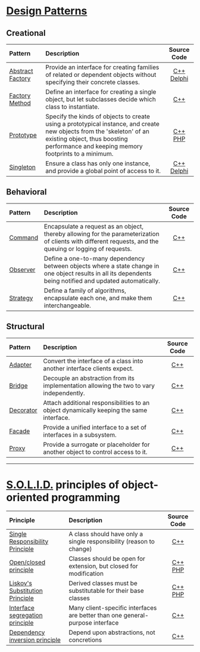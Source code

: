 # [Design Patterns](https://en.wikipedia.org/wiki/Software_design_pattern)

## Creational
| Pattern | Description | Source Code |
| :--- | :--- | :---: |
|[Abstract Factory](https://en.wikipedia.org/wiki/Abstract_factory_pattern)|Provide an interface for creating families of related or dependent objects without specifying their concrete classes.|[C++](Creational/Abstract-factory) [Delphi](Creational/Abstract-factory/Delphi)|
|[Factory Method](https://en.wikipedia.org/wiki/Factory_method_pattern)|Define an interface for creating a single object, but let subclasses decide which class to instantiate.|[C++](Creational/Factory-method) |
|[Prototype](https://en.wikipedia.org/wiki/Prototype_pattern)|Specify the kinds of objects to create using a prototypical instance, and create new objects from the 'skeleton' of an existing object, thus boosting performance and keeping memory footprints to a minimum.|[C++<br/> PHP](Creational/Prototype)
|[Singleton](https://en.wikipedia.org/wiki/Singleton_patternn)|Ensure a class has only one instance, and provide a global point of access to it.|[C++](Creational/Singleton) [Delphi](Creational/Singleton/Delphi) |

## Behavioral
| Pattern | Description | Source Code |
| :--- | :--- | :---: |
|[Command](https://en.wikipedia.org/wiki/Command_pattern)|Encapsulate a request as an object, thereby allowing for the parameterization of clients with different requests, and the queuing or logging of requests.|[C++](Behavioral/Command)|
|[Observer](https://en.wikipedia.org/wiki/Observer_pattern)|Define a one-to-many dependency between objects where a state change in one object results in all its dependents being notified and updated automatically.|[C++](Behavioral/Observer)|
|[Strategy](https://en.wikipedia.org/wiki/Strategy_pattern)|Define a family of algorithms, encapsulate each one, and make them interchangeable.|[C++](Behavioral/Strategy)|

<!--
|[Template](https://en.wikipedia.org/wiki/Template_method_pattern)|Define the skeleton of an algorithm in an operation, deferring some steps to subclasses. Template method lets subclasses redefine certain steps of an algorithm without changing the algorithm's structure.|[C++](Behavioral/Strategy)|
-->

## Structural
| Pattern | Description | Source Code |
| :--- | :--- | :---: |
|[Adapter](https://en.wikipedia.org/wiki/Adapter_pattern)|Convert the interface of a class into another interface clients expect.|[C++](Structural/Adapter)|
|[Bridge](https://en.wikipedia.org/wiki/Bridge_pattern)|Decouple an abstraction from its implementation allowing the two to vary independently.|[C++](Structural/Bridge)|
|[Decorator](https://en.wikipedia.org/wiki/Decorator_pattern)|Attach additional responsibilities to an object dynamically keeping the same interface.|[C++](Structural/Decorator)|
|[Facade](https://en.wikipedia.org/wiki/Facade_pattern)|Provide a unified interface to a set of interfaces in a subsystem.|[C++](Structural/Facade)|
|[Proxy](https://en.wikipedia.org/wiki/Proxy_pattern)|Provide a surrogate or placeholder for another object to control access to it.|[C++](Structural/Proxy)|

----

# [S.O.L.I.D.](https://en.wikipedia.org/wiki/SOLID) principles of object-oriented programming

| Principle | Description | Source Code |
| :--- | :--- | :---: |
|[Single Responsibility Principle](https://en.wikipedia.org/wiki/Single_responsibility_principle)|A class should have only a single responsibility (reason to change)|[C++](SOLID/Single-Responsibility-Principle)|
|[Open/closed principle](https://en.wikipedia.org/wiki/Open%E2%80%93closed_principle)|Classes should be open for extension, but closed for modification|[C++<br/> PHP](SOLID/Open-Closed-Principle)|
|[Liskov's Substitution Principle](https://en.wikipedia.org/wiki/Liskov_substitution_principle)|Derived classes must be substitutable for their base classes|[C++<br/> PHP](SOLID/Liskov-Substitution-Principle)|
|[Interface segregation principle](https://en.wikipedia.org/wiki/Interface_segregation_principle)|Many client-specific interfaces are better than one general-purpose interface|[C++](SOLID/Interface-Segregation-Principle)|
|[Dependency inversion principle](https://en.wikipedia.org/wiki/Dependency_inversion_principle)|Depend upon abstractions, not concretions|[C++](SOLID/Dependency-Inversion-Principle)|